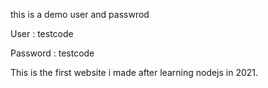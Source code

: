 this is a demo user and passwrod

User : testcode

Password : testcode

This is the first website i made after learning nodejs in 2021.

